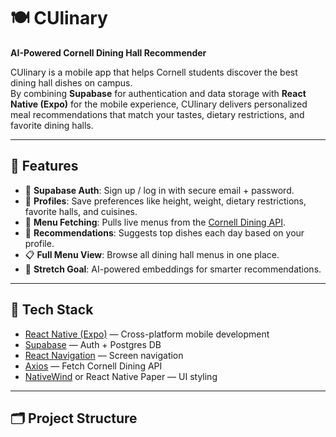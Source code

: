 # 🍽️ CUlinary  
**AI-Powered Cornell Dining Hall Recommender**  

CUlinary is a mobile app that helps Cornell students discover the best dining hall dishes on campus.  
By combining **Supabase** for authentication and data storage with **React Native (Expo)** for the mobile experience, CUlinary delivers personalized meal recommendations that match your tastes, dietary restrictions, and favorite dining halls.  

---

## 🚀 Features
- 🔑 **Supabase Auth**: Sign up / log in with secure email + password.
- 👤 **Profiles**: Save preferences like height, weight, dietary restrictions, favorite halls, and cuisines.  
- 🥗 **Menu Fetching**: Pulls live menus from the [Cornell Dining API](https://now.dining.cornell.edu/api/1.0/dining/eateries.json).  
- 🍴 **Recommendations**: Suggests top dishes each day based on your profile.  
- 📋 **Full Menu View**: Browse all dining hall menus in one place.  
- 🎯 **Stretch Goal**: AI-powered embeddings for smarter recommendations.  

---

## 📱 Tech Stack
- [React Native (Expo)](https://expo.dev/) — Cross-platform mobile development  
- [Supabase](https://supabase.com/) — Auth + Postgres DB  
- [React Navigation](https://reactnavigation.org/) — Screen navigation  
- [Axios](https://axios-http.com/) — Fetch Cornell Dining API  
- [NativeWind](https://www.nativewind.dev/) or React Native Paper — UI styling  

---

## 🗂️ Project Structure
